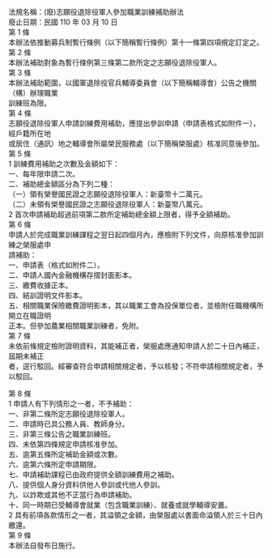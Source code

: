 法規名稱：(廢)志願役退除役軍人參加職業訓練補助辦法  
廢止日期：民國 110 年 03 月 10 日  
第 1 條  
本辦法依推動募兵制暫行條例（以下簡稱暫行條例）第十一條第四項規定訂定之。  
第 2 條  
本辦法補助對象為暫行條例第三條第二款所定之志願役退除役軍人。  
第 3 條  
本辦法補助範圍，以國軍退除役官兵輔導委員會（以下簡稱輔導會）公告之機關（構）辦理職業  
訓練班為限。  
第 4 條  
志願役退除役軍人申請訓練費用補助，應提出參訓申請（申請表格式如附件一），經戶籍所在地  
或居住（通訊）地之輔導會所屬榮民服務處（以下簡稱榮服處）核准同意後參加。  
第 5 條  
1 訓練費用補助之次數及金額如下：  
一、每年限申請二次。  
二、補助總金額區分為下列二種：  
（一）領有榮譽國民證之志願役退除役軍人：新臺幣十二萬元。  
（二）未領有榮譽國民證之志願役退除役軍人：新臺幣八萬元。  
2 首次申請補助超過前項第二款所定補助總金額上限者，得予全額補助。  
第 6 條  
申請人於完成職業訓練課程之翌日起四個月內，應檢附下列文件，向原核准參加訓練之榮服處申  
請補助：  
一、申請表（格式如附件二）。  
二、申請人國內金融機構存摺封面影本。  
三、繳費收據正本。  
四、結訓證明文件影本。  
五、相關職業保險繳費證明影本，其以職業工會為投保單位者，並檢附任職機構所開立在職證明  
正本。但參加農業相關職業訓練者，免附。  
第 7 條  
未依前條規定檢附證明資料，其能補正者，榮服處應通知申請人於二十日內補正，屆期未補正  
者，逕行駁回。經審查符合申請相關規定者，予以核發；不符申請相關規定者，予以駁回。  


第 8 條  
1 申請人有下列情形之一者，不予補助：  
一、非第二條所定志願役退除役軍人。  
二、申請時已具公務人員、教師身分。  
三、非第三條公告之職業訓練班。  
四、未依第四條規定申請核准參加。  
五、逾第五條所定補助金額或次數。  
六、逾第六條所定申請期限。  
七、申請補助課程已由政府提供全額訓練費用之補助。  
八、提供個人身分資料供他人參訓或代他人參訓。  
九、以詐欺或其他不正當行為申請補助。  
十、同一時期已受輔導會就業（包含職業訓練）、就養或就學輔導安置。  
2 具有前項各款情形之一者，其溢領之金額，由榮服處以書面命溢領人於三十日內繳還。  
第 9 條  
本辦法自發布日施行。  


